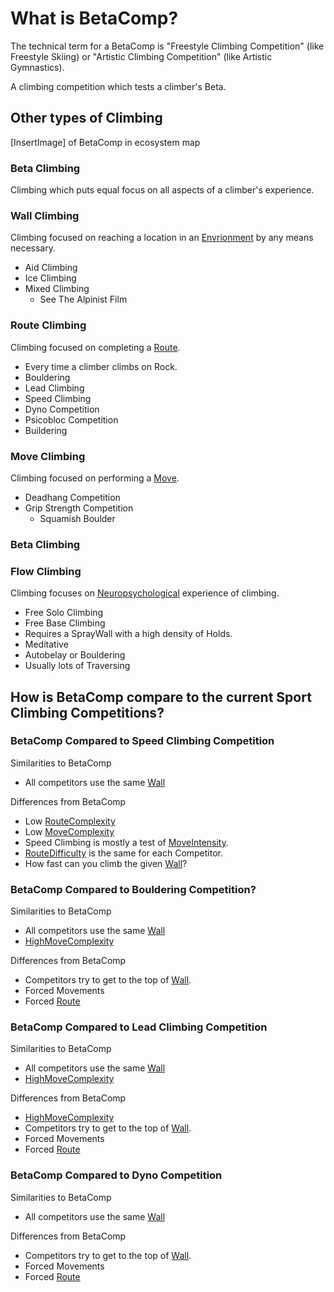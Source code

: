# What is BetaComp?

The technical term for a BetaComp is "Freestyle Climbing Competition" (like Freestyle Skiing) or "Artistic Climbing Competition" (like Artistic Gymnastics).

A climbing competition which tests a climber's Beta.

## Other types of Climbing

[InsertImage] of BetaComp in ecosystem map 

### Beta Climbing

Climbing which puts equal focus on all aspects of a climber's experience.

### Wall Climbing

Climbing focused on reaching a location in an [Envrionment]() by any means necessary.

- Aid Climbing
- Ice Climbing
- Mixed Climbing
    - See The Alpinist Film

### Route Climbing

Climbing focused on completing a [Route]().

- Every time a climber climbs on Rock.
- Bouldering
- Lead Climbing
- Speed Climbing
- Dyno Competition
- Psicobloc Competition
- Buildering

### Move Climbing

Climbing focused on performing a [Move]().

- Deadhang Competition
- Grip Strength Competition
    - Squamish Boulder

### Beta Climbing

### Flow Climbing 

Climbing focuses on [Neuropsychological]() experience of climbing.

- Free Solo Climbing
- Free Base Climbing
- Requires a SprayWall with a high density of Holds.
- Meditative
- Autobelay or Bouldering
- Usually lots of Traversing



## How is BetaComp compare to the current Sport Climbing Competitions?


### BetaComp Compared to Speed Climbing Competition

Similarities to BetaComp
- All competitors use the same [Wall]()

Differences from BetaComp
- Low [RouteComplexity]()
- Low [MoveComplexity]()
- Speed Climbing is mostly a test of [MoveIntensity]().
- [RouteDifficulty]() is the same for each Competitor.
- How fast can you climb the given [Wall]()?


### BetaComp Compared to Bouldering Competition?

Similarities to BetaComp
- All competitors use the same [Wall]() 
- [HighMoveComplexity]()


Differences from BetaComp
- Competitors try to get to the top of [Wall]().
- Forced Movements
- Forced [Route]()

### BetaComp Compared to Lead Climbing Competition

Similarities to BetaComp
- All competitors use the same [Wall]()
- [HighMoveComplexity]()


Differences from BetaComp
- [HighMoveComplexity]()
- Competitors try to get to the top of [Wall]().
- Forced Movements
- Forced [Route]()

### BetaComp Compared to Dyno Competition

Similarities to BetaComp
- All competitors use the same [Wall]()

Differences from BetaComp
- Competitors try to get to the top of [Wall]().
- Forced Movements
- Forced [Route]()





